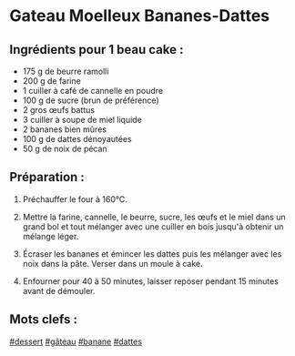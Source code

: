 Gateau Moelleux Bananes-Dattes
============

Ingrédients pour 1 beau cake :
------------------------------

- 175 g de beurre ramolli
- 200 g de farine
- 1 cuiller à café de cannelle en poudre
- 100 g de sucre (brun de préférence)
- 2 gros œufs battus
- 3 cuiller à soupe de miel liquide
- 2 bananes bien mûres
- 100 g de dattes dénoyautées
- 50 g de noix de pécan

Préparation :
-------------

1. Préchauffer le four à 160°C.

2. Mettre la farine, cannelle, le beurre, sucre, les œufs et le miel
   dans un grand bol et tout mélanger avec une cuiller en bois jusqu'à
   obtenir un mélange léger.

3. Écraser les bananes et émincer les dattes puis les mélanger avec les
   noix dans la pâte. Verser dans un moule à cake.

4. Enfourner pour 40 à 50 minutes, laisser reposer pendant 15 minutes
   avant de démouler.

Mots clefs :
-----------

[#dessert](index.dessert.html)
[#gâteau](index.gâteau.html)
[#banane](index.banane.html)
[#dattes](index.dattes.html)
